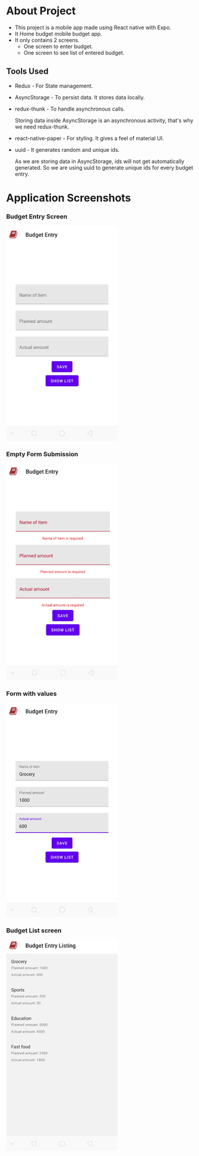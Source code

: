 # About Project

- This project is a mobile app made using React native with Expo.
- It Home budget mobile budget app.
- It only contains 2 screens.
  - One screen to enter budget.
  - One screen to see list of entered budget.

## Tools Used

- Redux - For State management.
- AsyncStorage - To persist data. It stores data locally.
- redux-thunk - To handle asynchronous calls.

  Storing data inside AsyncStorage is an asynchronous activity, that's why we need redux-thunk.

- react-native-paper - For styling.
  It gives a feel of material UI.
- uuid - It generates random and unique ids.

  As we are storing data in AsyncStorage, ids will not get automatically generated. So we are using uuid to generate unique ids for every budget entry.

# Application Screenshots

### Budget Entry Screen

<img src="AppScreenshots/BudgetEntryScreen.jpg" width="300">

### Empty Form Submission

<img src="AppScreenshots/BudgetEntryScreenEmptyFormSubmit.jpg" width="300">

### Form with values

<img src="AppScreenshots/BudgetEntryScreenWithValues.jpg" width="300">

### Budget List screen

<img src="AppScreenshots/BudgetListScreen.jpg" width="300">

